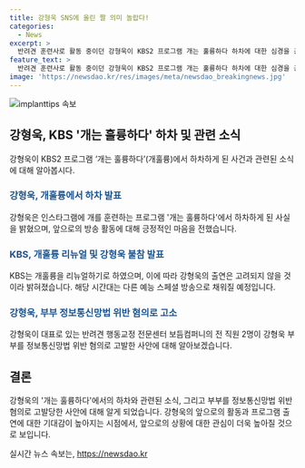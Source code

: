 ```yaml
---
title: 강형욱 SNS에 올린 짤 의미 놀랍다!
categories:
  - News
excerpt: >
  반려견 훈련사로 활동 중이던 강형욱이 KBS2 프로그램 개는 훌륭하다 하차에 대한 심경을 공개했다. 강형욱은 SNS를 통해 프로그램의 화면을 캡처하고 앞으로 어떤 프로그램을 하던 최선을 다하겠다고 전했다. 8일에는 KBS가 프로그램을 잠정 폐지하고 리뉴얼할 예정임을 밝히며, 해당 시간대에는 다른 예능 스페셜 방송이 방영될 예정이라고 전했다. 또한, 강형욱이 대표로 있는 보듬컴퍼니의 전 직원 2명이 강형욱 부부를 정보통신망법 위반 혐의로 고소한 상황이다.
feature_text: >
  반려견 훈련사로 활동 중이던 강형욱이 KBS2 프로그램 개는 훌륭하다 하차에 대한 심경을 공개했다. 강형욱은 SNS를 통해 프로그램의 화면을 캡처하고 앞으로 어떤 프로그램을 하던 최선을 다하겠다고 전했다. 8일에는 KBS가 프로그램을 잠정 폐지하고 리뉴얼할 예정임을 밝히며, 해당 시간대에는 다른 예능 스페셜 방송이 방영될 예정이라고 전했다. 또한, 강형욱이 대표로 있는 보듬컴퍼니의 전 직원 2명이 강형욱 부부를 정보통신망법 위반 혐의로 고소한 상황이다.
image: 'https://newsdao.kr/res/images/meta/newsdao_breakingnews.jpg'
---
```


<p><img src="https://newsdao.kr/res/images/meta/newsdao_breakingnews.jpg" alt="implanttips 속보" /></p>

<h2 data-ke-size="size26">강형욱, KBS '개는 훌륭하다' 하차 및 관련 소식</h2>

<p data-ke-size="size16">강형욱이 KBS2 프로그램 ‘개는 훌륭하다’(개훌륭)에서 하차하게 된 사건과 관련된 소식에 대해 알아봅시다.</p>

<h3><b><span style="color: #1a5490;">강형욱, 개훌륭에서 하차 발표</span></b></h3>

<p data-ke-size="size16">강형욱은 인스타그램에 개를 훈련하는 프로그램 '개는 훌륭하다'에서 하차하게 된 사실을 밝혔으며, 앞으로의 방송 활동에 대해 긍정적인 마음을 전했습니다.</p>

<h3><b><span style="color: #1a5490;">KBS, 개훌륭 리뉴얼 및 강형욱 불참 발표</span></b></h3>

<p data-ke-size="size16">KBS는 개훌륭을 리뉴얼하기로 하였으며, 이에 따라 강형욱의 출연은 고려되지 않을 것이라 밝혀졌습니다. 해당 시간대는 다른 예능 스페셜 방송으로 채워질 예정입니다.</p>

<h3><b><span style="color: #1a5490;">강형욱, 부부 정보통신망법 위반 혐의로 고소</span></b></h3>

<p data-ke-size="size16">강형욱이 대표로 있는 반려견 행동교정 전문센터 보듬컴퍼니의 전 직원 2명이 강형욱 부부를 정보통신망법 위반 혐의로 고발한 사안에 대해 알아보겠습니다.</p>

<h2 data-ke-size="size26">결론</h2>

<p data-ke-size="size16">강형욱의 '개는 훌륭하다'에서의 하차와 관련된 소식, 그리고 부부를 정보통신망법 위반 혐의로 고발당한 사안에 대해 알게 되었습니다. 강형욱의 앞으로의 활동과 프로그램 출연에 대한 기대감이 높아지는 시점에서, 앞으로의 상황에 대한 관심이 더욱 높아질 것으로 보입니다.</p>
실시간 뉴스 속보는, <a href="https://newsdao.kr" rel="dofollow">https://newsdao.kr</a>


